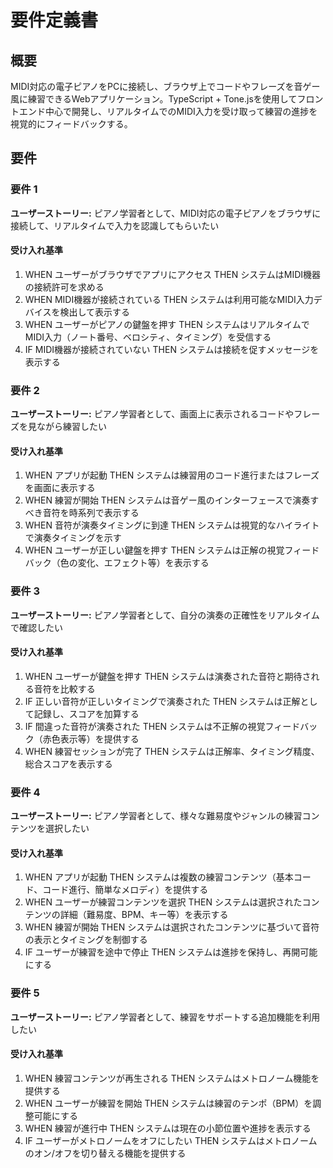 # 要件定義書

## 概要

MIDI対応の電子ピアノをPCに接続し、ブラウザ上でコードやフレーズを音ゲー風に練習できるWebアプリケーション。TypeScript + Tone.jsを使用してフロントエンド中心で開発し、リアルタイムでのMIDI入力を受け取って練習の進捗を視覚的にフィードバックする。

## 要件

### 要件 1

**ユーザーストーリー:** ピアノ学習者として、MIDI対応の電子ピアノをブラウザに接続して、リアルタイムで入力を認識してもらいたい

#### 受け入れ基準

1. WHEN ユーザーがブラウザでアプリにアクセス THEN システムはMIDI機器の接続許可を求める
2. WHEN MIDI機器が接続されている THEN システムは利用可能なMIDI入力デバイスを検出して表示する
3. WHEN ユーザーがピアノの鍵盤を押す THEN システムはリアルタイムでMIDI入力（ノート番号、ベロシティ、タイミング）を受信する
4. IF MIDI機器が接続されていない THEN システムは接続を促すメッセージを表示する

### 要件 2

**ユーザーストーリー:** ピアノ学習者として、画面上に表示されるコードやフレーズを見ながら練習したい

#### 受け入れ基準

1. WHEN アプリが起動 THEN システムは練習用のコード進行またはフレーズを画面に表示する
2. WHEN 練習が開始 THEN システムは音ゲー風のインターフェースで演奏すべき音符を時系列で表示する
3. WHEN 音符が演奏タイミングに到達 THEN システムは視覚的なハイライトで演奏タイミングを示す
4. WHEN ユーザーが正しい鍵盤を押す THEN システムは正解の視覚フィードバック（色の変化、エフェクト等）を表示する

### 要件 3

**ユーザーストーリー:** ピアノ学習者として、自分の演奏の正確性をリアルタイムで確認したい

#### 受け入れ基準

1. WHEN ユーザーが鍵盤を押す THEN システムは演奏された音符と期待される音符を比較する
2. IF 正しい音符が正しいタイミングで演奏された THEN システムは正解として記録し、スコアを加算する
3. IF 間違った音符が演奏された THEN システムは不正解の視覚フィードバック（赤色表示等）を提供する
4. WHEN 練習セッションが完了 THEN システムは正解率、タイミング精度、総合スコアを表示する

### 要件 4

**ユーザーストーリー:** ピアノ学習者として、様々な難易度やジャンルの練習コンテンツを選択したい

#### 受け入れ基準

1. WHEN アプリが起動 THEN システムは複数の練習コンテンツ（基本コード、コード進行、簡単なメロディ）を提供する
2. WHEN ユーザーが練習コンテンツを選択 THEN システムは選択されたコンテンツの詳細（難易度、BPM、キー等）を表示する
3. WHEN 練習が開始 THEN システムは選択されたコンテンツに基づいて音符の表示とタイミングを制御する
4. IF ユーザーが練習を途中で停止 THEN システムは進捗を保持し、再開可能にする

### 要件 5

**ユーザーストーリー:** ピアノ学習者として、練習をサポートする追加機能を利用したい

#### 受け入れ基準

1. WHEN 練習コンテンツが再生される THEN システムはメトロノーム機能を提供する
2. WHEN ユーザーが練習を開始 THEN システムは練習のテンポ（BPM）を調整可能にする
3. WHEN 練習が進行中 THEN システムは現在の小節位置や進捗を表示する
4. IF ユーザーがメトロノームをオフにしたい THEN システムはメトロノームのオン/オフを切り替える機能を提供する
